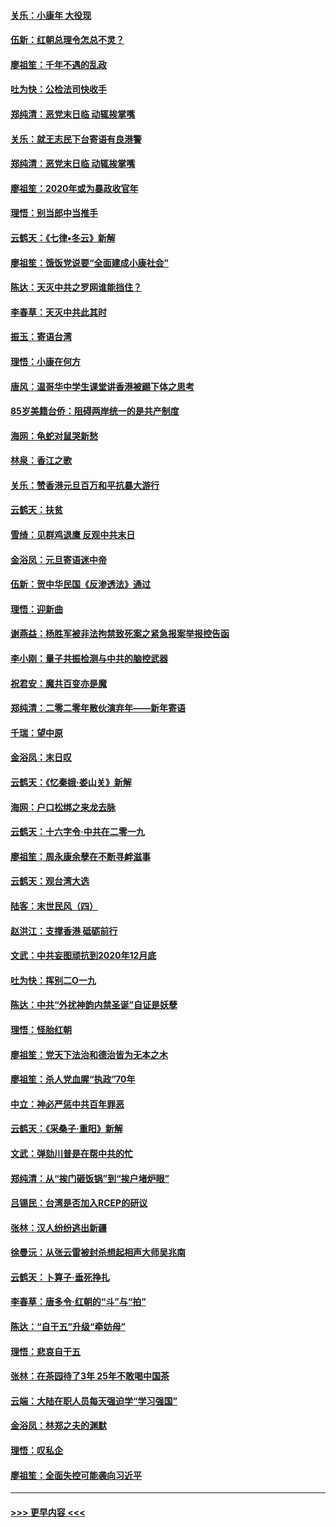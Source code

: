 #### [关乐：小康年 大役现](../pages/nsc993/n11774213.md?t=01080711) 
#### [伍新：红朝总理令怎总不灵？](../pages/nsc993/n11770813.md?t=01080711) 
#### [廖祖笙：千年不遇的乱政](../pages/nsc993/n11770373.md?t=01080711) 
#### [吐为快：公检法司快收手](../pages/nsc993/n11770359.md?t=01080711) 
#### [郑纯清：恶党末日临 动辄挨掌嘴](../pages/nsc993/n11769912.md?t=01080711) 
#### [关乐：就王志民下台寄语有良港警](../pages/nsc993/n11769903.md?t=01080711) 
#### [郑纯清：恶党末日临 动辄挨掌嘴](../pages/nsc993/n11769356.md?t=01080711) 
#### [廖祖笙：2020年或为暴政收官年](../pages/nsc993/n11768216.md?t=01080711) 
#### [理悟：别当郎中当推手](../pages/nsc993/n11768243.md?t=01080711) 
#### [云鹤天：《七律▪冬云》新解](../pages/nsc993/n11768204.md?t=01080711) 
#### [廖祖笙：饿饭党说要“全面建成小康社会”](../pages/nsc993/n11767482.md?t=01080711) 
#### [陈达：天灭中共之罗网谁能挡住？](../pages/nsc993/n11767465.md?t=01080711) 
#### [李春草：天灭中共此其时](../pages/nsc993/n11767452.md?t=01080711) 
#### [振玉：寄语台湾](../pages/nsc993/n11767432.md?t=01080711) 
#### [理悟：小康在何方](../pages/nsc993/n11767394.md?t=01080711) 
#### [唐风：温哥华中学生课堂讲香港被踢下体之思考](../pages/nsc993/n11766848.md?t=01080711) 
#### [85岁美籍台侨：阻碍两岸统一的是共产制度](../pages/nsc993/n11765043.md?t=01080711) 
#### [海网：龟蛇对鼠哭新愁](../pages/nsc993/n11764895.md?t=01080711) 
#### [林泉：香江之歌](../pages/nsc993/n11764415.md?t=01080711) 
#### [关乐：赞香港元旦百万和平抗暴大游行](../pages/nsc993/n11764382.md?t=01080711) 
#### [云鹤天：扶贫](../pages/nsc993/n11764245.md?t=01080711) 
#### [雪绮：见群鸡退鹰  反观中共末日](../pages/nsc993/n11762112.md?t=01080711) 
#### [金浴凤：元旦寄语迷中帝](../pages/nsc993/n11761788.md?t=01080711) 
#### [伍新：贺中华民国《反渗透法》通过](../pages/nsc993/n11761994.md?t=01080711) 
#### [理悟：迎新曲](../pages/nsc993/n11761152.md?t=01080711) 
#### [谢燕益：杨胜军被非法拘禁致死案之紧急报案举报控告函](../pages/nsc993/n11756134.md?t=01080711) 
#### [李小刚：量子共振检测与中共的脑控武器](../pages/nsc993/n11754518.md?t=01080711) 
#### [祝君安：魔共百变亦是魔](../pages/nsc993/n11754469.md?t=01080711) 
#### [郑纯清：二零二零年散伙演弃年——新年寄语](../pages/nsc993/n11754195.md?t=01080711) 
#### [千瑞：望中原](../pages/nsc993/n11754159.md?t=01080711) 
#### [金浴凤：末日叹](../pages/nsc993/n11752359.md?t=01080711) 
#### [云鹤天：《忆秦娥‧娄山关》新解](../pages/nsc993/n11752348.md?t=01080711) 
#### [海网：户口松绑之来龙去脉](../pages/nsc993/n11752328.md?t=01080711) 
#### [云鹤天：十六字令‧中共在二零一九](../pages/nsc993/n11752305.md?t=01080711) 
#### [廖祖笙：周永康余孽在不断寻衅滋事](../pages/nsc993/n11751013.md?t=01080711) 
#### [云鹤天：观台湾大选](../pages/nsc993/n11751007.md?t=01080711) 
#### [陆客：末世民风（四）](../pages/nsc993/n11749203.md?t=01080711) 
#### [赵洪江：支撑香港 砥砺前行](../pages/nsc993/n11748482.md?t=01080711) 
#### [文武：中共妄图顽抗到2020年12月底](../pages/nsc993/n11748446.md?t=01080711) 
#### [吐为快：挥别二O一九](../pages/nsc993/n11748411.md?t=01080711) 
#### [陈达：中共“外扰神韵内禁圣诞”自证是妖孽](../pages/nsc993/n11748226.md?t=01080711) 
#### [理悟：怪胎红朝](../pages/nsc993/n11748206.md?t=01080711) 
#### [廖祖笙：党天下法治和德治皆为无本之木](../pages/nsc993/n11748135.md?t=01080711) 
#### [廖祖笙：杀人党血腥“执政”70年](../pages/nsc993/n11745144.md?t=01080711) 
#### [中立：神必严惩中共百年罪恶](../pages/nsc993/n11744970.md?t=01080711) 
#### [云鹤天：《采桑子‧重阳》新解](../pages/nsc993/n11744948.md?t=01080711) 
#### [文武：弹劾川普是在帮中共的忙](../pages/nsc993/n11744758.md?t=01080711) 
#### [郑纯清：从“挨门砸饭锅”到“挨户堵炉眼”](../pages/nsc993/n11744745.md?t=01080711) 
#### [吕锡民：台湾是否加入RCEP的研议](../pages/nsc993/n11744701.md?t=01080711) 
#### [张林：汉人纷纷逃出新疆](../pages/nsc993/n11743530.md?t=01080711) 
#### [徐曼沅：从张云雷被封杀想起相声大师吴兆南](../pages/nsc993/n11741816.md?t=01080711) 
#### [云鹤天：卜算子‧垂死挣扎](../pages/nsc993/n11739956.md?t=01080711) 
#### [李春草：唐多令‧红朝的“斗”与“拍”](../pages/nsc993/n11739830.md?t=01080711) 
#### [陈达：“自干五”升级“牵妨母”](../pages/nsc993/n11739724.md?t=01080711) 
#### [理悟：悲哀自干五](../pages/nsc993/n11739547.md?t=01080711) 
#### [张林：在茶园待了3年 25年不敢喝中国茶](../pages/nsc993/n11739240.md?t=01080711) 
#### [云端：大陆在职人员每天强迫学“学习强国”](../pages/nsc993/n11738735.md?t=01080711) 
#### [金浴凤：林郑之夫的渊默](../pages/nsc993/n11737735.md?t=01080711) 
#### [理悟：叹私企](../pages/nsc993/n11737715.md?t=01080711) 
#### [廖祖笙：全面失控可能袭向习近平](../pages/nsc993/n11737704.md?t=01080711) 

----
#### [ >>> 更早内容 <<< ](../indexes/nsc993-earlier.md)

